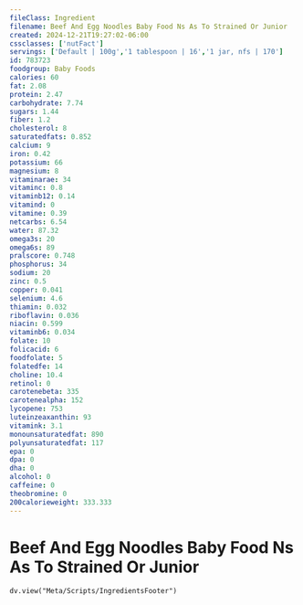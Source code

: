 ```yaml
---
fileClass: Ingredient
filename: Beef And Egg Noodles Baby Food Ns As To Strained Or Junior
created: 2024-12-21T19:27:02-06:00
cssclasses: ['nutFact']
servings: ['Default | 100g','1 tablespoon | 16','1 jar, nfs | 170']
id: 783723
foodgroup: Baby Foods
calories: 60
fat: 2.08
protein: 2.47
carbohydrate: 7.74
sugars: 1.44
fiber: 1.2
cholesterol: 8
saturatedfats: 0.852
calcium: 9
iron: 0.42
potassium: 66
magnesium: 8
vitaminarae: 34
vitaminc: 0.8
vitaminb12: 0.14
vitamind: 0
vitamine: 0.39
netcarbs: 6.54
water: 87.32
omega3s: 20
omega6s: 89
pralscore: 0.748
phosphorus: 34
sodium: 20
zinc: 0.5
copper: 0.041
selenium: 4.6
thiamin: 0.032
riboflavin: 0.036
niacin: 0.599
vitaminb6: 0.034
folate: 10
folicacid: 6
foodfolate: 5
folatedfe: 14
choline: 10.4
retinol: 0
carotenebeta: 335
carotenealpha: 152
lycopene: 753
luteinzeaxanthin: 93
vitamink: 3.1
monounsaturatedfat: 890
polyunsaturatedfat: 117
epa: 0
dpa: 0
dha: 0
alcohol: 0
caffeine: 0
theobromine: 0
200calorieweight: 333.333
---
```


# Beef And Egg Noodles Baby Food Ns As To Strained Or Junior

```dataviewjs
dv.view("Meta/Scripts/IngredientsFooter")
```